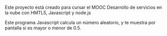 Este proyecto está creado para cursar el MOOC
Desarrollo de servicios en la nube con HMTL5, Javascript y node.js

Este programa Javascript calcula un número aleatorio, y te muestra por
pantalla si es mayor o menor de 0.5.
